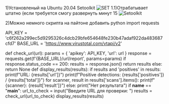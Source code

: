 1)Установленый на Ubuntu 20.04 Setoolkit
![SET](https://github.com/user-attachments/assets/b015e803-81bd-46cd-a630-2e7ad26ed207)
1.1)Отрабатывает штатно (если требуется смогу развернуть минут 15
![Setoolkit](https://github.com/user-attachments/assets/fcde9ba6-c2ab-4336-aa8e-9d6ae9453977)

2)Можно немного скрипта на пайтоне добавить 
python
import requests

API_KEY = 'c6f262a299ec5d9295326c4dcb29bfe654648fe230b47adaf922da483687cfd7'
BASE_URL = 'https://www.virustotal.com/vtapi/v2'

def check_url(url):
    params = {
        'apikey': API_KEY,
        'url': url }
    response = requests.get(f'{BASE_URL}/url/report', params=params)
    if response.status_code == 200:
        results = response.json()
        return results
    else:
        return None
def display_results(results):
    if results and 'positives' in results:
        print(f"URL: {results['url']}")
        print(f"Positive detections: {results['positives']} / {results['total']}")
        for scanner, result in results['scans'].items():
            print(f"{scanner}: {result['result']}")
    else:
        print("Нет результата")
if __name__ == "__main__":
    url_to_check = input("Введите URL для проверки: ")
    results = check_url(url_to_check)
    display_results(results)

